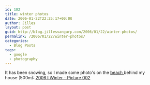 ```yaml
---
id: 102
title: winter photos
date: 2006-01-22T22:25:17+00:00
author: Jilles
layout: post
guid: http://blog.jillesvangurp.com/2006/01/22/winter-photos/
permalink: /2006/01/22/winter-photos/
categories:
  - Blog Posts
tags:
  - google
  - photography
---
```

It has been snowing, so I made some photo's on the [beach ](http://maps.google.com/?ll=60.169012,24.912143&spn=0.018743,0.041628&t=k)behind my house (500m): [2006 I Winter - Picture 002](https://www.jillesvangurp.com/Album/2006/2006%20I%20Winter/slides/Picture%20002.html)  

